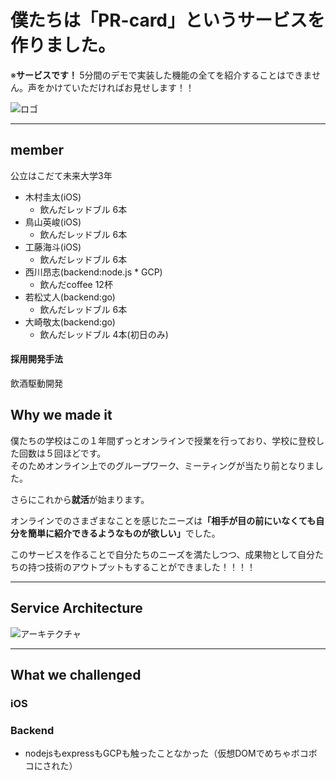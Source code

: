 # 僕たちは「PR-card」というサービスを作りました。  
※<b>サービスです！ </b>5分間のデモで実装した機能の全てを紹介することはできません。声をかけていただければお見せします！！

![ロゴ](https://initial-practice.s3-ap-northeast-1.amazonaws.com/second-sprintReview/logo.png)

---
## member  
公立はこだて未来大学3年  
- 木村圭太(iOS)
  - 飲んだレッドブル 6本
- 鳥山英峻(iOS)
  - 飲んだレッドブル 6本
- 工藤海斗(iOS)
  - 飲んだレッドブル 6本 
- 西川昂志(backend:node.js * GCP)
  - 飲んだcoffee 12杯
- 若松丈人(backend:go)
  - 飲んだレッドブル 6本
- 大崎敬太(backend:go) 
  - 飲んだレッドブル 4本(初日のみ)
#### 採用開発手法  
飲酒駆動開発
## Why we made it  
僕たちの学校はこの１年間ずっとオンラインで授業を行っており、学校に登校した回数は５回ほどです。  
そのためオンライン上でのグループワーク、ミーティングが当たり前となりました。

さらにこれから<b>就活</b>が始まります。 


オンラインでのさまざまなことを感じたニーズは<b>「相手が目の前にいなくても自分を簡単に紹介できるようなものが欲しい」</b>でした。


このサービスを作ることで自分たちのニーズを満たしつつ、成果物として自分たちの持つ技術のアウトプットもすることができました！！！！

---
## Service Architecture
![アーキテクチャ](https://initial-practice.s3-ap-northeast-1.amazonaws.com/second-sprintReview/architecture.png)

---

## What we challenged
### iOS

### Backend
- nodejsもexpressもGCPも触ったことなかった（仮想DOMでめちゃボコボコにされた）
